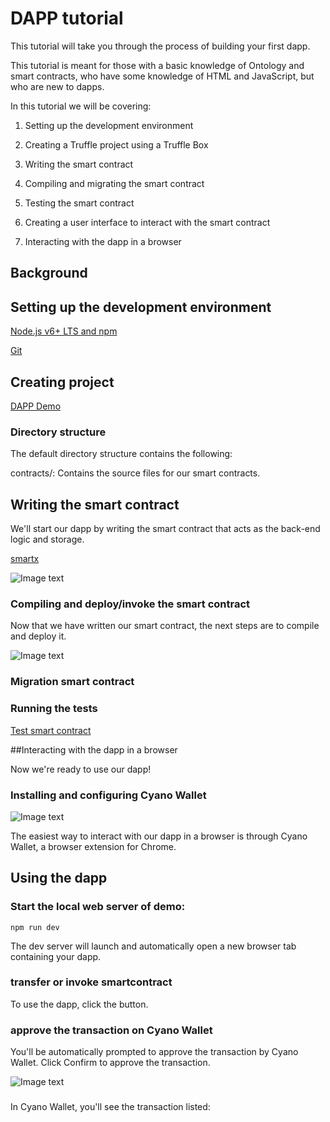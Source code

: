 # DAPP tutorial 

This tutorial will take you through the process of building your first dapp.

This tutorial is meant for those with a basic knowledge of Ontology and smart contracts, who have some knowledge of HTML and JavaScript, but who are new to dapps.

In this tutorial we will be covering:

1. Setting up the development environment

2. Creating a Truffle project using a Truffle Box

3. Writing the smart contract

4. Compiling and migrating the smart contract

5. Testing the smart contract

6. Creating a user interface to interact with the smart contract

7. Interacting with the dapp in a browser

## Background



## Setting up the development environment

[Node.js v6+ LTS and npm](https://nodejs.org/en/)

[Git](https://git-scm.com/)



## Creating project

[DAPP Demo](https://github.com/OntologyCommunityDevelopers/ontology-dapi-demo)


### Directory structure

The default directory structure contains the following:

contracts/: Contains the source files for our smart contracts. 

## Writing the smart contract


We'll start our dapp by writing the smart contract that acts as the back-end logic and storage.


[smartx](http://smartx.ont.io/)


![Image text](https://github.com/xizho10/OntWalletIntergration/blob/master/smartx.png)


### Compiling and deploy/invoke the smart contract

Now that we have written our smart contract, the next steps are to compile and deploy it.

![Image text](https://github.com/xizho10/OntWalletIntergration/blob/master/smartx-deploy.png)

### Migration smart contract

### Running the tests

[Test smart contract](https://github.com/lucas7788/pythontest)


##Interacting with the dapp in a browser

Now we're ready to use our dapp!

### Installing and configuring Cyano Wallet


![Image text](https://github.com/xizho10/OntWalletIntergration/blob/master/cyano-wallet.png)

The easiest way to interact with our dapp in a browser is through Cyano Wallet, a browser extension for Chrome.


## Using the dapp


### Start the local web server of demo:

```
npm run dev

```

The dev server will launch and automatically open a new browser tab containing your dapp.


### transfer or invoke smartcontract

To use the dapp, click the button.

### approve the transaction on Cyano Wallet

You'll be automatically prompted to approve the transaction by Cyano Wallet. Click Confirm to approve the transaction.

![Image text](https://github.com/xizho10/OntWalletIntergration/blob/master/demo.png)

### 

In Cyano Wallet, you'll see the transaction listed: